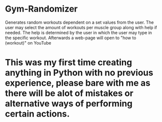 # Gym-Randomizer
Generates random workouts dependent on a set values from the user. The user may select the amount of workouts per muscle group along with help if needed. The help is determined by the user in which the user may type in the specific workout. Afterwards a web-page will open to "how to (workout)" on YouTube

# This was my first time creating anything in Python with no previous experience, please bare with me as there will be alot of mistakes or alternative ways of performing certain actions.

